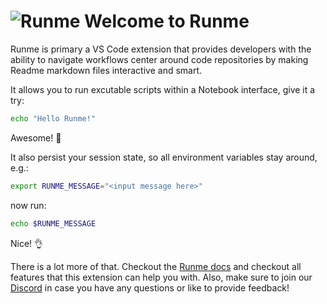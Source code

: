 

# ![Runme](https://runme.dev/runme_logo.svg "Runme") Welcome to Runme

Runme is primary a VS Code extension that provides developers with the ability to navigate workflows center around code repositories by making Readme markdown files interactive and smart.

It allows you to run excutable scripts within a Notebook interface, give it a try:

```sh {"id":"01HF7B0KJDG9R0YG2H980BAF6P","interactive":"false"}
echo "Hello Runme!"
```

Awesome! 🎉

It also persist your session state, so all environment variables stay around, e.g.:

```sh {"id":"01HF7B0KJDG9R0YG2H9A8M9B3D"}
export RUNME_MESSAGE="<input message here>"
```

now run:

```sh {"id":"01HF7B0KJDG9R0YG2H9B675FB7","interactive":"false"}
echo $RUNME_MESSAGE
```

Nice! 👌

There is a lot more of that. Checkout the [Runme docs](https://runme.dev) and checkout all features that this extension can help you with. Also, make sure to join our [Discord](https://discord.gg/BQm8zRCBUY) in case you have any questions or like to provide feedback!
